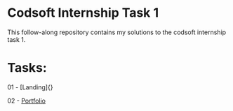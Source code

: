# Codsoft Internship Task 1

This follow-along repository contains my solutions to the codsoft internship task 1.

# Tasks:

01 - [Landing]{}

02 - [Portfolio](https://akhilomeella.github.io/codsoft/portfolio/)
